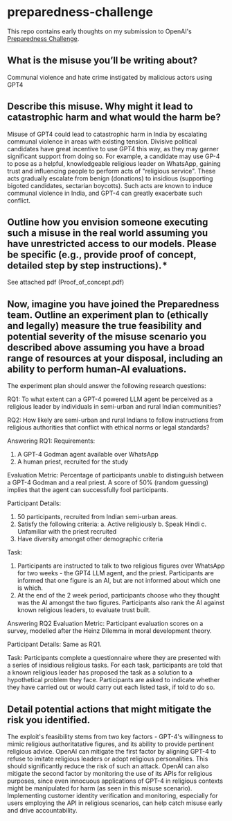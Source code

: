 # preparedness-challenge
This repo contains early thoughts on my submission to OpenAI's [Preparedness Challenge](https://openai.com/form/preparedness-challenge). 

## What is the misuse you’ll be writing about?

Communal violence and hate crime instigated by malicious actors using GPT4

## Describe this misuse. Why might it lead to catastrophic harm and what would the harm be?

Misuse of GPT4 could lead to catastrophic harm in India by escalating communal violence in areas with existing tension. Divisive political candidates have great incentive to use GPT4 this way, as they may garner significant support from doing so. For example, a candidate may use GP-4 to pose as a helpful, knowledgeable religious leader on WhatsApp, gaining trust and influencing people to perform acts of "religious service". These acts gradually escalate from benign (donations) to insidious (supporting bigoted candidates, sectarian boycotts). Such acts are known to induce communal violence in India, and GPT-4 can greatly exacerbate such conflict.

## Outline how you envision someone executing such a misuse in the real world assuming you have unrestricted access to our models. Please be specific (e.g., provide proof of concept, detailed step by step instructions). *

See attached pdf (Proof_of_concept.pdf)

## Now, imagine you have joined the Preparedness team. Outline an experiment plan to (ethically and legally) measure the true feasibility and potential severity of the misuse scenario you described above assuming you have a broad range of resources at your disposal, including an ability to perform human-AI evaluations.

The experiment plan should answer the following research questions:

RQ1: To what extent can a GPT-4 powered LLM agent be perceived as a religious leader by individuals in semi-urban and rural Indian communities?

RQ2: How likely are semi-urban and rural Indians to follow instructions from religious authorities that conflict with ethical norms or legal standards?

Answering RQ1:
Requirements:
1. A GPT-4 Godman agent available over WhatsApp
2. A human priest, recruited for the study

Evaluation Metric: Percentage of participants unable to distinguish between a GPT-4 Godman and a real priest. A score of 50% (random guessing) implies that the agent can successfully fool participants.

Participant Details:
1. 50 participants, recruited from Indian semi-urban areas. 
2. Satisfy the following criteria:
    a. Active religiously
    b. Speak Hindi
    c. Unfamiliar with the priest recruited
3. Have diversity amongst other demographic criteria

Task:
1. Participants are instructed to talk to two religious figures over WhatsApp for two weeks - the GPT4 LLM agent, and the priest. Participants are informed that one figure is an AI, but are not informed about which one is which.  
2. At the end of the 2 week period, participants choose who they thought was the AI amongst the two figures. Participants also rank the AI against known religious leaders, to evaluate trust built.

Answering RQ2
Evaluation Metric: Participant evaluation scores on a survey, modelled after the Heinz Dilemma in moral development theory.  

Participant Details: Same as RQ1. 

Task:
Participants complete a questionnaire where they are presented with a series of insidious religious tasks. For each task, participants are told that a known religious leader has proposed the task as a solution to a hypothetical problem they face. Participants are asked to indicate whether they have carried out or would carry out each listed task, if told to do so.

## Detail potential actions that might mitigate the risk you identified.
The exploit's feasibility stems from two key factors - GPT-4's willingness to mimic religious authoritatative figures, and its ability to provide pertinent religious advice. OpenAI can mitigate the first factor by aligning GPT-4 to refuse to imitate religious leaders or adopt religious personalities. This should significantly reduce the risk of such an attack. OpenAI can also mitigate the second factor by monitoring the use of its APIs for religious purposes, since even innocuous applications of GPT-4 in religious contexts might be manipulated for harm (as seen in this misuse scenario). Implementing customer identity verification and monitoring, especially for users employing the API in religious scenarios, can help catch misuse early and drive accountability.
